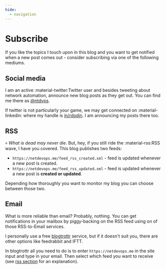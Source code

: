 ```yaml
---
hide:
  - navigation
---
```


# Subscribe

If you like the topics I touch upon in this blog and you want to get notified when a new post comes out - consider subscribing via one of the following mediums.

## Social media

I am an active :material-twitter:Twitter user and besides tweeting about network automation, announce new blog posts as they get out. You can find me there as [@ntdvps][twitter].

If twitter is not particularly your game, we may get connected on :material-linkedin: where my handle is [in/rdodin][linkedin]. I am announcing my posts there too.

## RSS

:skull: *What is dead may never die*. But, hey, if you still ride the :material-rss:RSS wave, I have you covered. This blog publishes two feeds:

- `https://netdevops.me/feed_rss_created.xml` - feed is updated whenever a new post is created.
- `https://netdevops.me/feed_rss_updated.xml` - feed is updated whenever a new post is **created or updated**.

Depending how thoroughly you want to monitor my blog you can choose between those two.

## Email

What is more reliable than email? Probably, nothing. You can get notifications in your mailbox by piggy-backing on the RSS feed using on of those RSS-to-Email services.

I personally use a free [blogtrottr](https://blogtrottr.com/) service, but if it doesn't suit you, there are other options like feedrabbit and IFTT.

In blogtrottr all you need to do is to enter `https://netdevops.me` in the site input and type in your email. Then select which feed you want to receive (see [rss section](#rss) for an explanation).

[twitter]: https://twitter.com/ntdvps
[linkedin]: https://linkedin.com/in/rdodin
